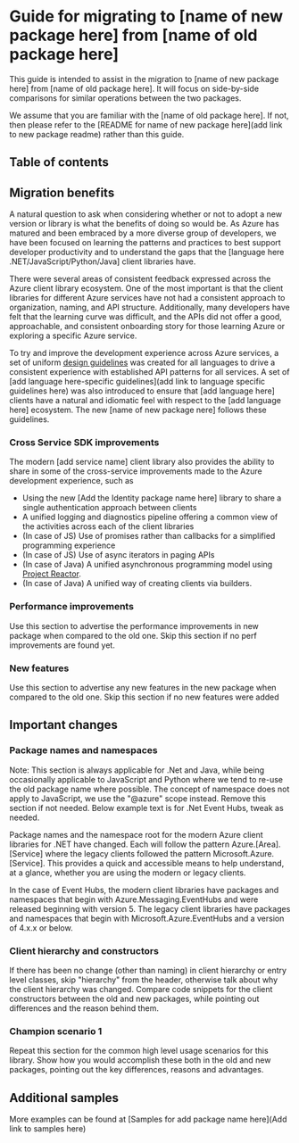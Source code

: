 # Guide for migrating to [name of new package here] from [name of old package here] 

This guide is intended to assist in the migration to [name of new package here] from [name of old package here]. It will focus on side-by-side comparisons for similar operations between the two packages.

We assume that you are familiar with the [name of old package here]. If not, then please refer to the [README for name of new package here](add link to new package readme) rather than this guide.

## Table of contents

## Migration benefits

A natural question to ask when considering whether or not to adopt a new version or library is what the benefits of doing so would be. As Azure has matured and been embraced by a more diverse group of developers, we have been focused on learning the patterns and practices to best support developer productivity and to understand the gaps that the [language here .NET/JavaScript/Python/Java] client libraries have.

There were several areas of consistent feedback expressed across the Azure client library ecosystem. One of the most important is that the client libraries for different Azure services have not had a consistent approach to organization, naming, and API structure. Additionally, many developers have felt that the learning curve was difficult, and the APIs did not offer a good, approachable, and consistent onboarding story for those learning Azure or exploring a specific Azure service.

To try and improve the development experience across Azure services, a set of uniform [design guidelines](https://azure.github.io/azure-sdk/general_introduction.html) was created for all languages to drive a consistent experience with established API patterns for all services. A set of [add language here-specific guidelines](add link to language specific guidelines here) was also introduced to ensure that [add language here] clients have a natural and idiomatic feel with respect to the [add language here] ecosystem. The new [name of new package nere] follows these guidelines.

### Cross Service SDK improvements

The modern [add service name] client library also provides the ability to share in some of the cross-service improvements made to the Azure development experience, such as 
- Using the new [Add the Identity package name here] library to share a single authentication approach between clients
- A unified logging and diagnostics pipeline offering a common view of the activities across each of the client libraries
- (In case of JS) Use of promises rather than callbacks for a simplified programming experience
- (In case of JS) Use of async iterators in paging APIs
- (In case of Java) A unified asynchronous programming model using [Project Reactor](https://projectreactor.io/).
- (In case of Java) A unified way of creating clients via builders.

### Performance improvements

Use this section to advertise the performance improvements in new package when compared to the old one. Skip this section if no perf improvements are found yet.

### New features

Use this section to advertise any new features in the new package when compared to the old one. Skip this section if no new features were added

## Important changes

### Package names and namespaces

Note: This section is always applicable for .Net and Java, while being occasionally applicable to JavaScript and Python where we tend to re-use the old package name where possible. The concept of namespace does not apply to JavaScript, we use the "@azure" scope instead. Remove this section if not needed. Below example text is for .Net Event Hubs, tweak as needed.

Package names and the namespace root for the modern Azure client libraries for .NET have changed. Each will follow the pattern Azure.[Area].[Service] where the legacy clients followed the pattern Microsoft.Azure.[Service]. This provides a quick and accessible means to help understand, at a glance, whether you are using the modern or legacy clients.

In the case of Event Hubs, the modern client libraries have packages and namespaces that begin with Azure.Messaging.EventHubs and were released beginning with version 5. The legacy client libraries have packages and namespaces that begin with Microsoft.Azure.EventHubs and a version of 4.x.x or below.

### Client hierarchy and constructors

If there has been no change (other than naming) in client hierarchy or entry level classes, skip "hierarchy" from the header, otherwise talk about why the client hierarchy was changed. Compare code snippets for the client constructors between the old and new packages, while pointing out differences and the reason behind them.

### Champion scenario 1

Repeat this section for the common high level usage scenarios for this library.
Show how you would accomplish these both in the old and new packages, pointing out the key differences, reasons and advantages.

## Additional samples

More examples can be found at [Samples for add package name here](Add link to samples here)
